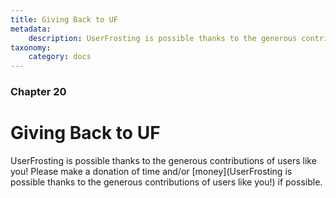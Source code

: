 ```yaml
---
title: Giving Back to UF
metadata:
    description: UserFrosting is possible thanks to the generous contributions of users like you!
taxonomy:
    category: docs
---
```


### Chapter 20

# Giving Back to UF

UserFrosting is possible thanks to the generous contributions of users like you!  Please make a donation of time and/or [money](UserFrosting is possible thanks to the generous contributions of users like you!) if possible.
